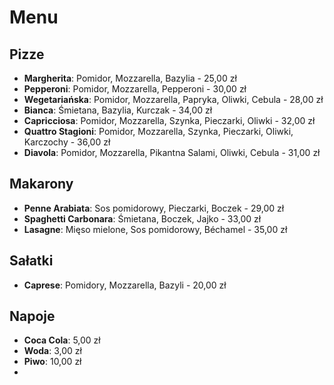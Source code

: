 # Menu

## Pizze
- **Margherita**: Pomidor, Mozzarella, Bazylia - 25,00 zł
- **Pepperoni**: Pomidor, Mozzarella, Pepperoni - 30,00 zł
- **Wegetariańska**: Pomidor, Mozzarella, Papryka, Oliwki, Cebula - 28,00 zł
- **Bianca**: Śmietana, Bazylia, Kurczak - 34,00 zł
- **Capricciosa**: Pomidor, Mozzarella, Szynka, Pieczarki, Oliwki - 32,00 zł
- **Quattro Stagioni**: Pomidor, Mozzarella, Szynka, Pieczarki, Oliwki, Karczochy - 36,00 zł
- **Diavola**: Pomidor, Mozzarella, Pikantna Salami, Oliwki, Cebula - 31,00 zł


## Makarony
- **Penne Arabiata**: Sos pomidorowy, Pieczarki, Boczek - 29,00 zł
- **Spaghetti Carbonara**: Śmietana, Boczek, Jajko - 33,00 zł
- **Lasagne**: Mięso mielone, Sos pomidorowy, Béchamel - 35,00 zł

## Sałatki
- **Caprese**: Pomidory, Mozzarella, Bazyli - 20,00 zł


## Napoje
- **Coca Cola**: 5,00 zł
- **Woda**: 3,00 zł
- **Piwo**: 10,00 zł
- 
